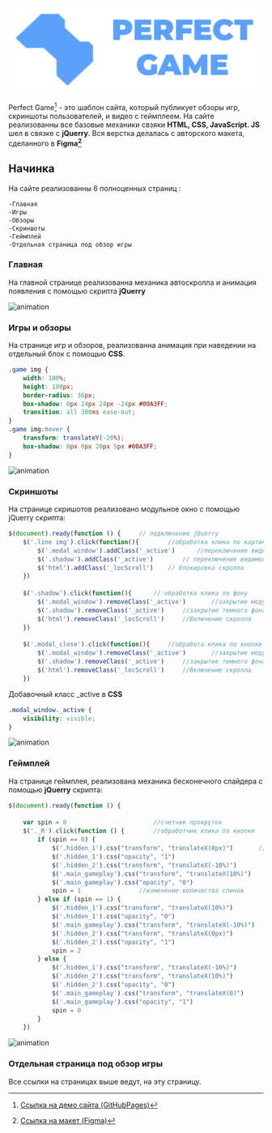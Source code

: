 # <div align=center>![logo](./readmeFolder/logo.png)



Perfect Game[^1] - это шаблон сайта, который публикует обзоры игр, скриншоты пользователей, и видео с геймплеем. На сайте реализованны все базовые механики свзяки **HTML, CSS, JavaScript. JS** шел в связке с **jQuerry**.  Вся верстка делалась с авторского макета, сделанного в **Figma[^2]**


## Начинка

На сайте реализованны 6 полноценных страниц :

    -Главная
    -Игры
    -Обзоры
    -Скриншоты
    -Геймплей
    -Отдельная страница под обзор игры

### Главная

На главной странице реализованна механика автоскролла и анимация появления с помощью скрипта **jQuerry**

![animation](./readmeFolder/autoScrollAnimation.gif)


### Игры и обзоры

На странице игр и обзоров, реализованна анимация при наведении на отдельный блок с помощью **CSS**.
```css
.game img {
    width: 100%;
    height: 190px;
    border-radius: 36px;
    box-shadow: 0px 24px 24px -24px #00A3FF;
    transition: all 300ms ease-out;
}
.game img:hover {
    transform: translateY(-20%);
    box-shadow: 0px 0px 20px 5px #00A3FF;
}
```

![animation](https://drive.google.com/file/d/18x-ib8wh_JqRm9YiVn4zKq4wwNbUWYqM/view?usp=sharing)

### Скриншоты

На странице скришотов реализовано модульное окно с помощью jQuerry скрипта:

```JavaScript
$(document).ready(function () {     // подключение jQuerry
    $('.line img').click(function(){        //обработка клика по картинке
        $('.modal_window').addClass('_active')      //переключение видимости модального окна
        $('.shadow').addClass('_active')        // переключение видимости затеменния фона
        $('html').addClass('_locScroll')    // блокировка скролла
    })

    $('.shadow').click(function(){      // обработка клика по фону
        $('.modal_window').removeClass('_active')       //закрытие модульного окна
        $('.shadow').removeClass('_active')     //закрытие темного фона
        $('html').removeClass('_locScroll')     //Включение скролла
    })

    $('.modal_close').click(function(){     //обработа клика по кнопке закрытия
        $('.modal_window').removeClass('_active')       //закрытие модульного окна
        $('.shadow').removeClass('_active')     //закрытие темного фона
        $('html').removeClass('_locScroll')     //Включение скролла
    })
```

Добавочный класс _active в **CSS**
```css
.modal_window._active {
    visibility: visible; 
}
```


![animation](./readmeFolder/modalWindow.gif)




### Геймплей

На странице геймплея, реализована механика бесконечного слайдера с помощью **jQuerry** скрипта:

```JavaScript
$(document).ready(function () {

    var spin = 0                        //счетчик прокруток
    $('._R').click(function () {        //обработчик клика по кнопке
        if (spin == 0) {                
            $('.hidden_1').css("transform", "translateX(0px)")       //изменение положения блока   
            $('.hidden_1').css("opacity", "1")                          //на странице  относительно
            $('.hidden_2').css("transform", "translateX(-10%)")             //количества спинов
            $('.main_gameplay').css("transform", "translateX(10%)")       
            $('.main_gameplay').css("opacity", "0")                     
            spin = 1                //изменение количества спинов
        } else if (spin == 1) {
            $('.hidden_1').css("transform", "translateX(10%)")
            $('.hidden_1').css("opacity", "0")
            $('.main_gameplay').css("transform", "translateX(-10%)")
            $('.hidden_2').css("transform", "translateX(0px)")
            $('.hidden_2').css("opacity", "1")
            spin = 2
        } else {
            $('.hidden_1').css("transform", "translateX(-10%)")
            $('.hidden_2').css("transform", "translateX(10%)")
            $('.hidden_2').css("opacity", "0")
            $('.main_gameplay').css("transform", "translateX(0)")
            $('.main_gameplay').css("opacity", "1")
            spin = 0
        }
    })
```

![animation](./readmeFolder/gameplaySlider.gif)

### Отдельная страница под обзор игры

Все ссылки на страницах выше ведут, на эту страницу.


[^1]:[Ссылка на демо сайта (GitHubPages)](https://alexandr-stb.github.io/web-site)


[^2]:[Ссылка на макет (Figma)](https://www.figma.com/file/YQTADHwxZTjUB3mgqr2eUW/Perfect-Game?node-id=0%3A1&t=k9uesZSKH9ADGVD4-1)

